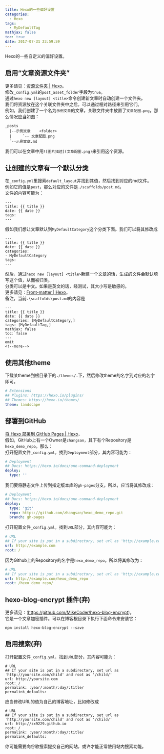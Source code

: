 ```yaml
---
title: Hexo的一些偏好设置
categories:
  - Hexo
tags:
  - MyDefaultTag
mathjax: false
toc: true
date: 2017-07-31 23:59:59
---
```

Hexo的一些自定义的偏好设置。  
<!--more-->


## 启用“文章资源文件夹”  

更多请见：[资源文件夹 | Hexo](https://hexo.io/zh-cn/docs/asset-folders.html)。  
修改`_config.yml`的`post_asset_folder`字段为`true`。  
通过`hexo new [layout] <title>`命令创建新文章时自动创建一个文件夹。  
我们将资源放在这个关联文件夹中之后，可以通过相对路径来引用它们。  
例如，我们创建了一个名为`示例文章`的文章，关联文件夹中放置了`文章配图.png`，那么情况应当如图：
```
_posts
  |--示例文章    <folder>
  |     `-- 文章配图.png
  `--示例文章.md
```
我们可以在文章中用`![图片描述](文章配图.png)`来引用这个资源。  

## 让创建的文章有一个默认分类  

在`_config.yml`里搜索`default_layout`并找到其值，然后找到对应的md文件。  
例如它的值是`post`，那么对应的文件是`./scaffolds/post.md`。  
文件的内容可能为：
```
---
title: {{ title }}
date: {{ date }}
tags:
---
```
假如我们想让文章默认到`MyDefaultCategory`这个分类下面。我们可以将其修改成
```
---
title: {{ title }}
date: {{ date }}
categories:
- MyDefaultCategory
tags:
---
```
然后，通过`hexo new [layout] <title>`新建一个文章的话，生成的文件会默认填写这个值，从而被归类。  
分类可以是中文。如果是英文的话，经测试，其大小写是敏感的。  
更多请见：[Front-matter | Hexo](https://hexo.io/zh-cn/docs/front-matter.html#分类和标签)。  
备注，当前`.\scaffolds\post.md`的内容是
```
---
title: {{ title }}
date: {{ date }}
categories: [MyDefaultCategory,]
tags: [MyDefaultTag,]
mathjax: false
toc: false
---
omit
<!--more-->
```

## 使用其他theme  

下载某theme到根目录下的`./themes/.`下，然后修改theme的名字到对应的名字即可。  
```yml
# Extensions
## Plugins: https://hexo.io/plugins/
## Themes: https://hexo.io/themes/
theme: landscape
```


## 部署到GitHub  
[将 Hexo 部署到 GitHub Pages | Hexo](https://hexo.io/zh-cn/docs/github-pages#Project-page)，  
假如，GitHub上有一个Owner是`zhangsan`，其下有个Repository是`hexo_demo_repo`。那么：  
打开配置文件`_config.yml`，找到`Deployment`部分，其内容可能为：  
```yml
# Deployment
## Docs: https://hexo.io/docs/one-command-deployment
deploy:
  type: ''
```
我们要将静态文件上传到指定版本库的`gh-pages`分支，所以，应当将其修改成：  
```yml
# Deployment
## Docs: https://hexo.io/docs/one-command-deployment
deploy:
  type: 'git'
  repo: https://github.com/zhangsan/hexo_demo_repo.git
  branch: gh-pages
```
打开配置文件`_config.yml`，找到`URL`部分，其内容可能为：  
```yml
# URL
## If your site is put in a subdirectory, set url as 'http://example.com/child' and root as '/child/'
url: http://example.com
root: /
```
因为Github上的Repository的名字是`hexo_demo_repo`，所以将其修改为：
```yml
# URL
## If your site is put in a subdirectory, set url as 'http://example.com/child' and root as '/child/'
url: http://example.com/hexo_demo_repo
root: /hexo_demo_repo/
```

## hexo-blog-encrypt 插件(弃)  
更多请见：(https://github.com/MikeCoder/hexo-blog-encrypt)。  
它是一个文章加密插件。可以在博客根目录下执行下面命令来安装它：
```
npm install hexo-blog-encrypt --save
```

## 启用搜索(弃)  

打开配置文件`_config.yml`，找到`URL`部分，其内容可能为：  
```
# URL
## If your site is put in a subdirectory, set url as 'http://yoursite.com/child' and root as '/child/'
url: http://yoursite.com
root: /
permalink: :year/:month/:day/:title/
permalink_defaults:
```
应当修改URL的值为自己的博客地址，比如修改成  
```
# URL
## If your site is put in a subdirectory, set url as 'http://yoursite.com/child' and root as '/child/'
url: http://zx9229.github.io
root: /
permalink: :year/:month/:day/:title/
permalink_defaults:
```
你可能需要向谷歌搜索提交自己的网站，或许才能正常使用站内搜索功能。  
